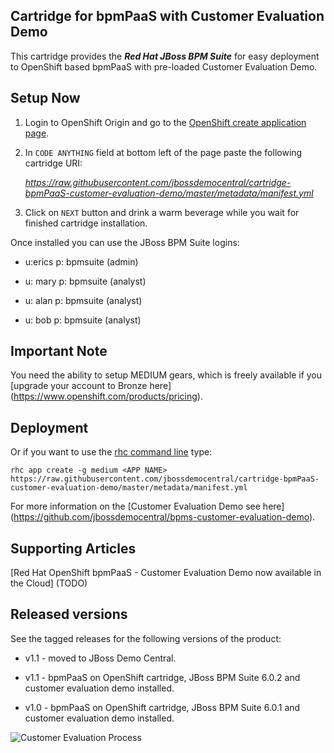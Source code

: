 ## Cartridge for bpmPaaS with Customer Evaluation Demo

This cartridge provides the **_Red Hat JBoss BPM Suite_** for easy deployment to OpenShift based bpmPaaS with pre-loaded Customer
Evaluation Demo.

Setup Now
---------
1. Login to OpenShift Origin and go to the [OpenShift create application page](https://openshift.redhat.com/app/console/application_types).

2. In `CODE ANYTHING` field at bottom left of the page paste the following cartridge URI:

     _https://raw.githubusercontent.com/jbossdemocentral/cartridge-bpmPaaS-customer-evaluation-demo/master/metadata/manifest.yml_

3. Click on `NEXT` button and drink a warm beverage while you wait for finished cartridge installation.

Once installed you can use the JBoss BPM Suite logins: 

   * u:erics  p: bpmsuite  (admin)

   * u: mary  p: bpmsuite  (analyst)
   
   * u: alan  p: bpmsuite  (analyst)
   
   * u: bob  p: bpmsuite  (analyst)

Important Note
--------------
You need the ability to setup MEDIUM gears, which is freely available if you [upgrade your account to Bronze here] (https://www.openshift.com/products/pricing). 


Deployment
----------

Or if you want to use the [rhc command line](https://www.openshift.com/developers/rhc-client-tools-install) type:

    rhc app create -g medium <APP NAME> https://raw.githubusercontent.com/jbossdemocentral/cartridge-bpmPaaS-customer-evaluation-demo/master/metadata/manifest.yml

For more information on the [Customer Evaluation Demo see here] (https://github.com/jbossdemocentral/bpms-customer-evaluation-demo).

Supporting Articles
-------------------

[Red Hat OpenShift bpmPaaS - Customer Evaluation Demo now available in the Cloud] (TODO)


Released versions
-----------------

See the tagged releases for the following versions of the product:

- v1.1 - moved to JBoss Demo Central.

- v1.1 - bpmPaaS on OpenShift cartridge, JBoss BPM Suite 6.0.2 and customer evaluation demo installed.

- v1.0 - bpmPaaS on OpenShift cartridge, JBoss BPM Suite 6.0.1 and customer evaluation demo installed.

![Customer Evaluation Process](https://github.com/jbossdemocentral/bpms-customer-evaluation-demo/blob/master/docs/demo-images/process.png?raw=true)

